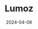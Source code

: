 ---  
layout: startup_page  
title: "Lumoz"  
id: "lumoz.org"  
permalink: "/lumozlumoz.org04082024/"  
website: "https://lumoz.org/"  
funding_round: ""  
funding_amount: ""  
investors: "OKX Ventures"  
about: "Lumoz is an innovative modular compute layer and ZK-RaaS platform addressing the rising demand for zero-knowledge proof computation. Its platform mitigates high computing costs associated with ZKP computation by offering a cost-effective solution through its decentralized zkProver Network. Lumoz is utilized by prominent Layer 2 ZK-Rollups and is preparing to launch a suite of new products in Q3."  
markets: "Web3, ZK-Rollups, Blockchain"  
hq: "Singapore, Singapore"  
founded_year: "2022"  
linkedin: "https://www.linkedin.com/company/lumozorg"  
twitter: "https://twitter.com/LumozOrg"  
instagram: ""  
facebook: ""  
crunchbase: ""  
pitchbook: "https://pitchbook.com/profiles/company/522816-67"  

date_display: "08-Apr-2024"  
date: "2024-04-08"

# SEO Optimization  
meta_title: "Lumoz"  
meta_description: "Lumoz, Lumoz is an innovative modular compute layer and ZK-RaaS platform addressing the rising demand for zero-knowledge proof computation. Its platform miti..."  
meta_keywords: "Lumoz, Web3, ZK-Rollups, Blockchain,  funding"  
canonical_url: "https://startup.projectstartups.com/lumozlumoz.org04082024/"  
---